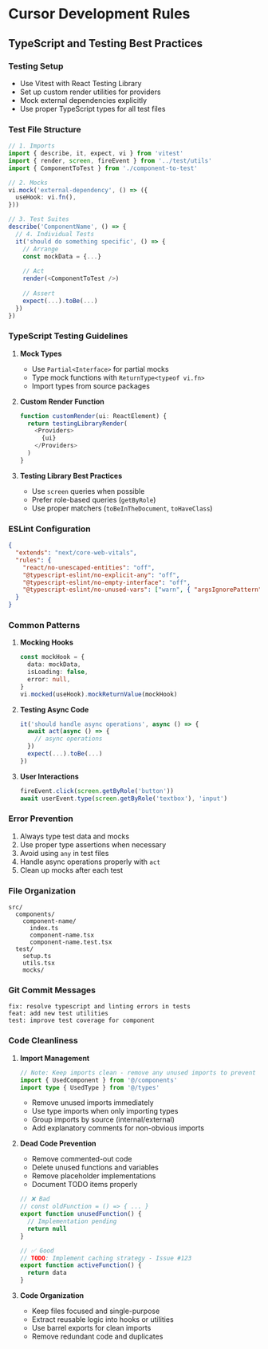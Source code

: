 # Cursor Development Rules

## TypeScript and Testing Best Practices

### Testing Setup
- Use Vitest with React Testing Library
- Set up custom render utilities for providers
- Mock external dependencies explicitly
- Use proper TypeScript types for all test files

### Test File Structure
```typescript
// 1. Imports
import { describe, it, expect, vi } from 'vitest'
import { render, screen, fireEvent } from '../test/utils'
import { ComponentToTest } from './component-to-test'

// 2. Mocks
vi.mock('external-dependency', () => ({
  useHook: vi.fn(),
}))

// 3. Test Suites
describe('ComponentName', () => {
  // 4. Individual Tests
  it('should do something specific', () => {
    // Arrange
    const mockData = {...}
    
    // Act
    render(<ComponentToTest />)
    
    // Assert
    expect(...).toBe(...)
  })
})
```

### TypeScript Testing Guidelines
1. **Mock Types**
   - Use `Partial<Interface>` for partial mocks
   - Type mock functions with `ReturnType<typeof vi.fn>`
   - Import types from source packages

2. **Custom Render Function**
   ```typescript
   function customRender(ui: ReactElement) {
     return testingLibraryRender(
       <Providers>
         {ui}
       </Providers>
     )
   }
   ```

3. **Testing Library Best Practices**
   - Use `screen` queries when possible
   - Prefer role-based queries (`getByRole`)
   - Use proper matchers (`toBeInTheDocument`, `toHaveClass`)

### ESLint Configuration
```json
{
  "extends": "next/core-web-vitals",
  "rules": {
    "react/no-unescaped-entities": "off",
    "@typescript-eslint/no-explicit-any": "off",
    "@typescript-eslint/no-empty-interface": "off",
    "@typescript-eslint/no-unused-vars": ["warn", { "argsIgnorePattern": "^_" }]
  }
}
```

### Common Patterns
1. **Mocking Hooks**
   ```typescript
   const mockHook = {
     data: mockData,
     isLoading: false,
     error: null,
   }
   vi.mocked(useHook).mockReturnValue(mockHook)
   ```

2. **Testing Async Code**
   ```typescript
   it('should handle async operations', async () => {
     await act(async () => {
       // async operations
     })
     expect(...).toBe(...)
   })
   ```

3. **User Interactions**
   ```typescript
   fireEvent.click(screen.getByRole('button'))
   await userEvent.type(screen.getByRole('textbox'), 'input')
   ```

### Error Prevention
1. Always type test data and mocks
2. Use proper type assertions when necessary
3. Avoid using `any` in test files
4. Handle async operations properly with `act`
5. Clean up mocks after each test

### File Organization
```
src/
  components/
    component-name/
      index.ts
      component-name.tsx
      component-name.test.tsx
  test/
    setup.ts
    utils.tsx
    mocks/
```

### Git Commit Messages
```
fix: resolve typescript and linting errors in tests
feat: add new test utilities
test: improve test coverage for component
```

### Code Cleanliness
1. **Import Management**
   ```typescript
   // Note: Keep imports clean - remove any unused imports to prevent linting errors
   import { UsedComponent } from '@/components'
   import type { UsedType } from '@/types'
   ```
   - Remove unused imports immediately
   - Use type imports when only importing types
   - Group imports by source (internal/external)
   - Add explanatory comments for non-obvious imports

2. **Dead Code Prevention**
   - Remove commented-out code
   - Delete unused functions and variables
   - Remove placeholder implementations
   - Document TODO items properly
   ```typescript
   // ❌ Bad
   // const oldFunction = () => { ... }
   export function unusedFunction() {
     // Implementation pending
     return null
   }

   // ✅ Good
   // TODO: Implement caching strategy - Issue #123
   export function activeFunction() {
     return data
   }
   ```

3. **Code Organization**
   - Keep files focused and single-purpose
   - Extract reusable logic into hooks or utilities
   - Use barrel exports for clean imports
   - Remove redundant code and duplicates
``` 